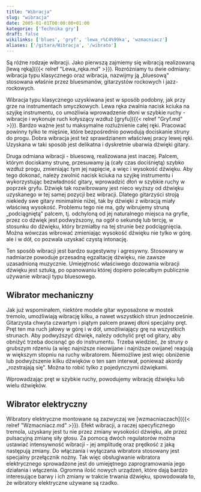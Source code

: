 ```yaml
---
title: "Wibracja"
slug: "wibracja"
date: 2005-01-01T00:00:00+01:00
kategorie: ['Technika gry']
draft: false
wikilinks: ['blues', 'gryf', 'lewa_r%C4%99ka', 'wzmacniacz']
aliases: ['/gitara/Wibracja', '/wibrato']
---
```

Są różne rodzaje wibracji. Jako pierwszą zajmiemy się wibracją
realizowaną [lewą ręką]({{< relref "Lewa_ręka.md" >}}). Rozróżniamy tu dwie
odmiany: wibracja typu klasycznego oraz wibracja, nazwijmy ją „bluesową"
stosowana właśnie przez bluesmanów, gitarzystów rockowych i
jazz-rockowych.

Wibracja typu klasycznego uzyskiwana jest w sposób podobny, jak przy
grze na instrumentach smyczkowych. Lewa ręka zwalnia nacisk kciuka na
szyjkę instrumentu, co umożliwia wprowadzenie dłoni w szybkie ruchy
-wibracje i wykonuje ruch kołyszący wzdłuż [gryfu]({{< relref "Gryf.md" >}}).
Bardzo ważne jest tu maksymalne rozluźnienie całej ręki. Pracować
powinny tylko te mięśnie, które bezpośrednio powodują dociskanie struny
do progu. Dobra wibracja jest też sprawdzianem właściwej pracy lewej
ręki. Uzyskana w taki sposób jest delikatna i dyskretnie ubarwia
dźwięki gitary.

Druga odmiana wibracji - bluesową<!-- link nie odnosił się do niczego: 'Wibracja' ('content/Wibracja.md') links to 'blues' ('content/blues.md') and that does not exist -->, realizowana jest
inaczej. Palcem, którym dociskamy strunę, przesuwamy ją (cały czas
dociśniętą) szybko wzdłuż progu, zmieniając tym jej napięcie, a więc i
wysokość dźwięku. Aby tego dokonać, należy zwolnić nacisk kciuka na
szyjkę instrumentu i wykorzystując bezwładność gitary, wprowadzić dłoń w
szybkie ruchy w poprzek gryfu. Dźwięk tak rozwibrowany jest nieco wyższy
od dźwięku uzyskanego w tej samej pozycji bez wibracji. Dlatego
gitarzyści stroją niekiedy swe gitary minimalnie niżej, tak by dźwięki
z wibracją miały właściwą wysokość. Problemu tego nie ma, gdy wibrujemy
struną „podciągniętą" palcem, tj. odchyloną od jej naturalnego miejsca
na gryfie, przez co dźwięk jest podwyższony, na ogół o sekundę lub
tercję, w stosunku do dźwięku, który brzmiałby na tej strunie bez
podciągnięcia. Można wówczas wibrować zmieniając wysokość dźwięku nie
tylko w górę. ale i w dół, co pozwala uzyskać czystą intonację.

Ten sposób wibracji jest bardzo sugestywny i agresywny. Stosowany w
nadmiarze powoduje przesadną egzaltację dźwięku, nie zawsze uzasadnioną
muzycznie. Umiejętność właściwego dozowania wibracji dźwięku jest
sztuką, po opanowaniu której dopiero polecałbym publicznie używanie
wibracji typu bluesowego.

## Wibrator mechaniczny

Jak już wspominałem, niektóre modele gitar wyposażone w mostek tremolo,
umożliwiają wibrację kilku, a nawet wszystkich strun jednocześnie.
Gitarzysta chwyta czwartym i piątym palcem prawej dłoni specjalny pręt.
Pręt ten ma ruch jałowy w górę i w dół, umożliwiający grę na wszystkich
strunach. Aby podwyższyć dźwięk, należy odchylić pręt od gitary, aby
obniżyć trzeba docisnąć go do instrumentu. Trzeba wiedzieć, że struny o
grubszym rdzeniu (a więc najniższe nieowijane i najniższe owijane)
reagują w większym stopniu na ruchy wibratorem. Niemożliwe jest więc
obniżenie lub podwyższenie kilku dźwięków o ten sam interwał, ponieważ
akordy „rozstrajają się". Można to robić tylko z pojedynczymi dźwiękami.

Wprowadzając pręt w szybkie ruchy, powodujemy wibrację dźwięku lub wielu
dźwięków.

## Wibrator elektryczny

Wibratory elektryczne montowane są zazwyczaj we
[wzmacniaczach]({{< relref "Wzmacniacz.md" >}}). Efekt wibracji, a raczej
specyficznego tremola, uzyskany jest tu nie przez zmiany wysokości
dźwięku, ale przez pulsacyjną zmianę siły głosu. Za pomocą dwóch
regulatorów można ustawiać intensywność wibracji - jej amplitudę oraz
prędkość z jaką następują zmiany. Do włączania i wyłączana wibratora
stosowany jest specjalny przełącznik nożny. Tak więc obsługiwanie
wibratora elektrycznego sprowadzone jest do umiejętnego zaprogramowania
jego działania i włączenia. Ogromna ilość nowych urządzeń, które dają
bardzo interesujące barwy i ich zmiany w trakcie trwania dźwięku,
spowodowała to, że wibratory elektryczne używane są rzadko.

